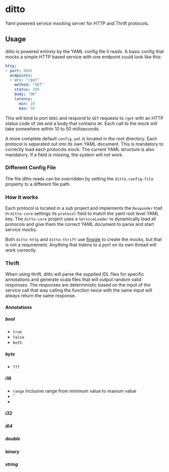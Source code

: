 # ditto

Yaml powered service mocking server for HTTP and Thrift protocols.

## Usage
ditto is powered entirely by the YAML config file it reads.  A basic config
that mocks a simple HTTP based service with one endpoint could look like this:

```yaml
http:
- port: 8081
  endpoints:
  - uri: "/get"
    method: "GET"
    status: 200
    body: "OK"
    latency:
      min: 10
      max: 50
```

This will bind to port `8081` and respond to `GET` requests to `/get` with an
HTTP status code of `200` and a body that contains `OK`. Each call to the mock
will take somewhere within 10 to 50 milliseconds.

A more complete default `config.yml` is located in the root directory. Each 
protocol is separated out into its own YAML document. This is mandatory to 
correctly load each protocols mock. The current YAML structure is also 
mandatory. If a field is missing, the system will not work.

### Different Config File
The file ditto reads can be overridden by setting the `ditto.config-file` 
property to a different file path.

### How it works
Each protocol is located in a sub project and implements the `Responder` trait 
in `ditto-core` settings its `protocol` field to match the yaml root level YAML
key. The `ditto-core` project uses a `ServiceLoader` to dynamically load all
protocols and give them the correct YAML document to parse and start service
mocks.

Both `ditto-http` and `ditto-thrift` use [finagle](https://github.com/twitter/finagle)
to create the mocks, but that is not a requirement. Anything that listens to a
port on its own thread will work correctly.

### Thrift
When using thrift, ditto will parse the supplied IDL files for specific 
annotations and generate scala files that will output random valid responses.
The responses are deterministic based on the input of the service call that way
calling the function twice with the same input will always return the same
response. 

#### Annotations
##### bool
- `true`
- `false`
- `both`

##### byte
- `???`

##### i16
- `range` Inclusive range from minimum value to maxium value
- ``
- 

##### i32


##### i64


##### double


##### binary


##### string
